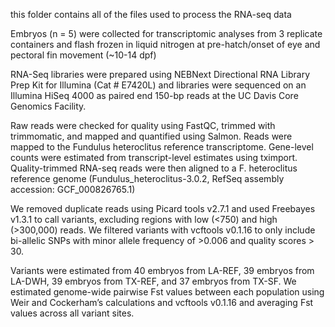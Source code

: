 this folder contains all of the files used to process the RNA-seq data 

Embryos (n = 5) were collected for transcriptomic analyses from 3 replicate containers and flash frozen in liquid nitrogen at pre-hatch/onset of eye and pectoral fin movement (~10-14 dpf)

RNA-Seq libraries were prepared using NEBNext Directional RNA Library Prep Kit for Illumina (Cat # E7420L) and libraries were sequenced on an Illumina HiSeq 4000 as paired end 150-bp reads at the UC Davis Core Genomics Facility.


Raw reads were checked for quality using FastQC, trimmed with trimmomatic, and mapped and quantified using Salmon. Reads were mapped to the Fundulus heteroclitus reference transcriptome. Gene-level counts were estimated from transcript-level estimates using tximport. Quality-trimmed RNA-seq reads were then aligned to a F. heteroclitus reference genome (Fundulus_heteroclitus-3.0.2, RefSeq assembly accession: GCF_000826765.1)

We removed duplicate reads using Picard tools v2.7.1 and used Freebayes v1.3.1 to call variants, excluding regions with low (<750) and high (>300,000) reads. We filtered variants with vcftools v0.1.16  to only include bi-allelic SNPs with minor allele frequency of >0.006 and quality scores > 30. 

Variants were estimated from 40 embryos from LA-REF, 39 embryos from LA-DWH, 39 embryos from TX-REF, and 37 embryos from TX-SF. We estimated genome-wide pairwise Fst values between each population using Weir and Cockerham’s calculations and vcftools v0.1.16 and averaging Fst values across all variant sites.
